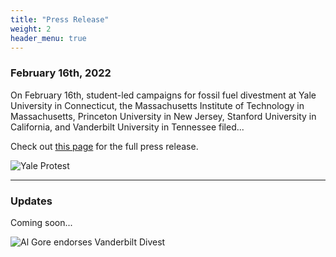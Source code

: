 ```yaml
---
title: "Press Release"
weight: 2
header_menu: true
---
```


### February 16th, 2022

On February 16th, student-led campaigns for fossil fuel divestment at Yale University in Connecticut, the Massachusetts Institute of Technology in Massachusetts, Princeton University in New Jersey, Stanford University in California, and Vanderbilt University in Tennessee filed...


Check out [this page](services) for the full press release.

![Yale Protest](images/yale_foot.PNG)

---

### Updates

Coming soon...

![Al Gore endorses Vanderbilt Divest](images/gore2.jpg)
